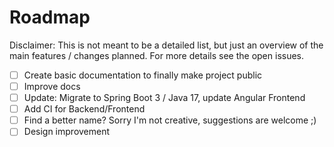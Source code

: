 # Roadmap

Disclaimer: This is not meant to be a detailed list, but just an overview of the main features / changes planned. For more details see the open issues.

  - [ ] Create basic documentation to finally make project public
  - [ ] Improve docs
  - [ ] Update: Migrate to Spring Boot 3 / Java 17, update Angular Frontend
  - [ ] Add CI for Backend/Frontend
  - [ ] Find a better name? Sorry I'm not creative, suggestions are welcome ;)
  - [ ] Design improvement
